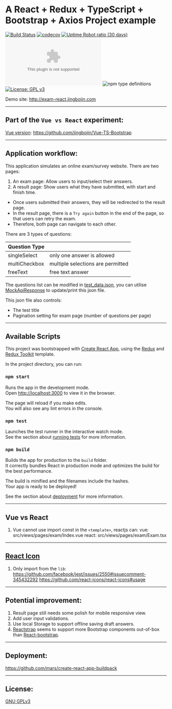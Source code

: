 # A React + Redux + TypeScript + Bootstrap + Axios Project example
[![Build Status](https://travis-ci.com/jingbojin/exam-react.svg?token=AiCM6zPJxbZCtuxqfTpu&branch=master)](https://travis-ci.com/jingbojin/exam-react)
[![codecov](https://codecov.io/gh/jingbojin/exam-react/branch/master/graph/badge.svg)](https://codecov.io/gh/jingbojin/exam-react)
[![Uptime Robot ratio (30 days)](https://img.shields.io/uptimerobot/ratio/m785871154-efc1a3c517ff82c9d89d822e)](https://uptimerobot.com/dashboard#785871154)
[![Website exam-react.jingbojin.com](https://img.shields.io/website-up-down-green-red/http/exam-react.jingbojin.com)](http://exam-react.jingbojin.com/)
![npm type definitions](https://img.shields.io/npm/types/typescript?label=TS)
[![License: GPL v3](https://img.shields.io/badge/License-GPLv3-blue.svg)](https://www.gnu.org/licenses/gpl-3.0)

Demo site: http://exam-react.jingbojin.com
***
## Part of the `Vue vs React` experiment:
[Vue version](https://github.com/jingbojin/Vue-TS-Bootstrap): https://github.com/jingbojin/Vue-TS-Bootstrap

***
## Application workflow:

This application simulates an online exam/survey website. 
There are two pages:
1. An exam page: Allow users to input/select their answers.
2. A result page: Show users what they have submitted, with start and finish time.

* Once users submitted their answers, they will be redirected to the result page.
* In the result page, there is a `Try again` button in the end of the page, 
so that users can retry the exam. 
* Therefore, both page can navigate to each other. 

There are 3 types of questions:

| Question Type |                                    |
| ------------- |:-----------------------------------|
| singleSelect  | only one answer is allowed         |
| multiCheckbox | multiple selections are permitted  |
| freeText      | free text answer                   |

The questions list can be modified in [test_data.json](public/test_data.json), 
you can utilise [MockApiResponse](src/services/api/MockApiResponse.ts) to update/print this json file. 

This json file also controls:
* The test title
* Pagination setting for exam page (number of questions per page)

***
## Available Scripts
This project was bootstrapped with [Create React App](https://github.com/facebook/create-react-app), using the [Redux](https://redux.js.org/) and [Redux Toolkit](https://redux-toolkit.js.org/) template.

In the project directory, you can run:

### `npm start`

Runs the app in the development mode.<br />
Open [http://localhost:3000](http://localhost:3000) to view it in the browser.

The page will reload if you make edits.<br />
You will also see any lint errors in the console.

### `npm test`

Launches the test runner in the interactive watch mode.<br />
See the section about [running tests](https://facebook.github.io/create-react-app/docs/running-tests) for more information.

### `npm build`

Builds the app for production to the `build` folder.<br />
It correctly bundles React in production mode and optimizes the build for the best performance.

The build is minified and the filenames include the hashes.<br />
Your app is ready to be deployed!

See the section about [deployment](https://facebook.github.io/create-react-app/docs/deployment) for more information.

***
## Vue vs React
1. Vue cannot use import const in the `<template>`, reactjs can:
vue: src/views/pages/exam/Index.vue
react: src/views/pages/exam/Exam.tsx

***
## [React Icon](https://github.com/react-icons)
1. Only import from the `lib`:
https://github.com/facebook/jest/issues/2550#issuecomment-345432292
https://github.com/react-icons/react-icons#usage

***
## Potential improvement:
1. Result page still needs some polish for mobile responsive view.
2. Add user input validations.
3. Use local Storage to support offline saving draft answers. 
4. [Reactstrap](https://reactstrap.github.io/) seems to support more Bootstrap components out-of-box than [React-bootstrap](https://react-bootstrap.github.io/).

***
## Deployment:
https://github.com/mars/create-react-app-buildpack

***
## License:
[GNU GPLv3](https://choosealicense.com/licenses/gpl-3.0/)
